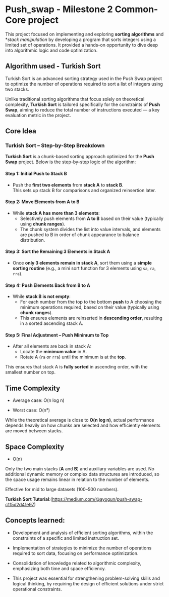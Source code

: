 # Push_swap - Milestone 2 Common-Core project

This project focused on implementing and exploring **sorting algorithms** and **stack manipulation* by developing a program that sorts integers using a limited set of operations. It provided a hands-on opportunity to dive deep into algorithmic logic and code optimization.

## Algorithm used - Turkish Sort

Turkish Sort is an advanced sorting strategy used in the Push Swap project to optimize the number of operations required to sort a list of integers using two stacks.

Unlike traditional sorting algorithms that focus solely on theoretical complexity, **Turkish Sort** is tailored specifically for the constraints of **Push Swap**, aiming to reduce the total number of instructions executed — a key evaluation metric in the project.

## Core Idea
### Turkish Sort – Step-by-Step Breakdown

**Turkish Sort** is a chunk-based sorting approach optimized for the **Push Swap** project. Below is the step-by-step logic of the algorithm:

#### Step 1: Initial Push to Stack B

- Push the **first two elements** from **stack A** to **stack B**.  
  This sets up stack B for comparisons and organized reinsertion later.

#### Step 2: Move Elements from A to B

- While **stack A has more than 3 elements**:
  - Selectively push elements from **A to B** based on their value (typically using **chunk ranges**).
  - The chunk system divides the list into value intervals, and elements are pushed to B in order of chunk appearance to balance distribution.

#### Step 3: Sort the Remaining 3 Elements in Stack A

- Once **only 3 elements remain in stack A**, sort them using a **simple sorting routine** (e.g., a mini sort function for 3 elements using `sa`, `ra`, `rra`).

#### Step 4: Push Elements Back from B to A

- While **stack B is not empty**:
  - For each number from the top to the bottom **push** to A choosing the minimum operations required, based on their value (typically using **chunk ranges**).
  - This ensures elements are reinserted in **descending order**, resulting in a sorted ascending stack A.

#### Step 5: Final Adjustment – Push Minimum to Top

- After all elements are back in stack A:
  - Locate the **minimum value** in A.
  - Rotate A (`ra` or `rra`) until the minimum is at the **top**.

This ensures that stack A is **fully sorted** in ascending order, with the smallest number on top.

## Time Complexity
- Average case: O(n log n)

- Worst case: O(n²)

While the theoretical average is close to **O(n log n)**, actual performance depends heavily on how chunks are selected and how efficiently elements are moved between stacks.

## Space Complexity

- O(n)

Only the two main stacks (**A** and **B**) and auxiliary variables are used. No additional dynamic memory or complex data structures are introduced, so the space usage remains linear in relation to the number of elements.

Effective for mid to large datasets (100–500 numbers).

**Turkish Sort Tutorial**:(https://medium.com/@ayogun/push-swap-c1f5d2d41e97)

## Concepts learned:
- Development and analysis of efficient sorting algorithms, within the constraints of a specific and limited instruction set.

- Implementation of strategies to minimize the number of operations required to sort data, focusing on performance optimization.

- Consolidation of knowledge related to algorithmic complexity, emphasizing both time and space efficiency.

- This project was essential for strengthening problem-solving skills and logical thinking, by requiring the design of efficient solutions under strict operational constraints.
